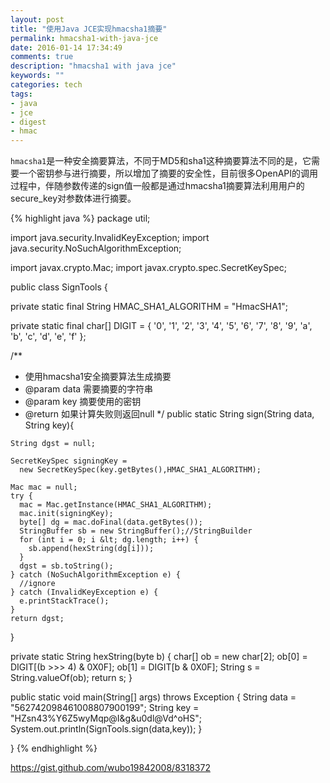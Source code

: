 ```yaml
---
layout: post
title: "使用Java JCE实现hmacsha1摘要"
permalink: hmacsha1-with-java-jce
date: 2016-01-14 17:34:49
comments: true
description: "hmacsha1 with java jce"
keywords: ""
categories: tech
tags:
- java
- jce
- digest
- hmac
---
```


`hmacsha1`是一种安全摘要算法，不同于MD5和sha1这种摘要算法不同的是，它需要一个密钥参与进行摘要，所以增加了摘要的安全性，目前很多OpenAPI的调用过程中，伴随参数传递的sign值一般都是通过hmacsha1摘要算法利用用户的secure_key对参数体进行摘要。

<!--more-->
{% highlight java %}
package util;

import java.security.InvalidKeyException;
import java.security.NoSuchAlgorithmException;

import javax.crypto.Mac;
import javax.crypto.spec.SecretKeySpec;

public class SignTools {

  private static final String HMAC_SHA1_ALGORITHM = "HmacSHA1";

  private static final char[] DIGIT = { '0', '1', '2', '3', '4', '5', '6',
      '7', '8', '9', 'a', 'b', 'c', 'd', 'e', 'f' };

  /**
   * 使用hmacsha1安全摘要算法生成摘要
   * @param data 需要摘要的字符串
   * @param key 摘要使用的密钥
   * @return 如果计算失败则返回null
   */
  public static String sign(String data, String key){

    String dgst = null;

    SecretKeySpec signingKey = 
      new SecretKeySpec(key.getBytes(),HMAC_SHA1_ALGORITHM);

    Mac mac = null;
    try {
      mac = Mac.getInstance(HMAC_SHA1_ALGORITHM);
      mac.init(signingKey);
      byte[] dg = mac.doFinal(data.getBytes());
      StringBuffer sb = new StringBuffer();//StringBuilder
      for (int i = 0; i &lt; dg.length; i++) { 
        sb.append(hexString(dg[i]));
      }
      dgst = sb.toString();
    } catch (NoSuchAlgorithmException e) {
      //ignore
    } catch (InvalidKeyException e) {
      e.printStackTrace();
    }
    return dgst;
  }

  private static String hexString(byte b) {
    char[] ob = new char[2];
    ob[0] = DIGIT[(b &gt;&gt;&gt; 4) &amp; 0X0F];
    ob[1] = DIGIT[b &amp; 0X0F];
    String s = String.valueOf(ob);
    return s;
  }

  public static void main(String[] args) throws Exception {
    String data = "562742098461008807900199";
    String key = "HZsn43%Y6Z5wyMqp@I&amp;g&amp;u0dl@Vd^oHS";
    System.out.println(SignTools.sign(data,key));
  }

}
{% endhighlight %}

https://gist.github.com/wubo19842008/8318372
